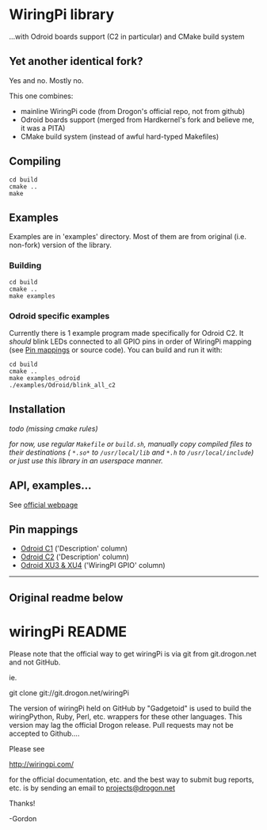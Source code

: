 # WiringPi library
...with Odroid boards support (C2 in particular) and CMake build system

## Yet another identical fork?
Yes and no. Mostly no.

This one combines:
* mainline WiringPi code (from Drogon's official repo, not from github)
* Odroid boards support (merged from Hardkernel's fork and believe me, it was a PITA)
* CMake build system (instead of awful hard-typed Makefiles)

## Compiling
```
cd build
cmake ..
make
```

## Examples
Examples are in 'examples' directory.
Most of them are from original (i.e. non-fork) version of the library.

### Building
```
cd build
cmake ..
make examples
```

### Odroid specific examples
Currently there is 1 example program made specifically for Odroid C2. It _should_ blink LEDs connected to all GPIO pins in order of WiringPi mapping (see [Pin mappings](#pin-mappings) or source code).
You can build and run it with:
```
cd build
cmake ..
make examples_odroid
./examples/Odroid/blink_all_c2
```

## Installation
_todo (missing cmake rules)_

_for now, use regular `Makefile` or `build.sh`, manually copy compiled files to their destinations ( `*.so*` to `/usr/local/lib` and `*.h` to `/usr/local/include`) or just use this library in an userspace manner._

## API, examples...
See [official webpage](http://wiringpi.com/)

## Pin mappings
* [Odroid C1](http://odroid.com/dokuwiki/doku.php?id=en:c1_hardware#expansion_connectors) ('Description' column)
* [Odroid C2](http://odroid.com/dokuwiki/doku.php?id=en:c2_hardware#expansion_connectors) ('Description' column)
* [Odroid XU3 & XU4](http://odroid.com/dokuwiki/doku.php?id=en:xu3_hardware_gpio#gpio_map_for_wiringpi_library_con10_2_x_15) ('WiringPI GPIO' column)

---
Original readme below
---

wiringPi README
===============

Please note that the official way to get wiringPi is via git from
git.drogon.net and not GitHub.

ie.

  git clone git://git.drogon.net/wiringPi

The version of wiringPi held on GitHub by "Gadgetoid" is used to build the
wiringPython, Ruby, Perl, etc. wrappers for these other languages. This
version may lag the official Drogon release.  Pull requests may not be
accepted to Github....

Please see

  http://wiringpi.com/

for the official documentation, etc. and the best way to submit bug reports, etc.
is by sending an email to projects@drogon.net

Thanks!

  -Gordon
